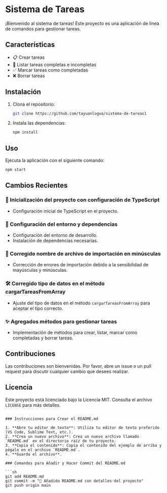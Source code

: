 # Sistema de Tareas

¡Bienvenido al sistema de tareas! Este proyecto es una aplicación de línea de comandos para gestionar tareas.

## Características

- 📋 Crear tareas
- 📅 Listar tareas completas e incompletas
- ✅ Marcar tareas como completadas
- ❌ Borrar tareas

## Instalación

1. Clona el repositorio:
   ```sh
   git clone https://github.com/tayuanlogua/sistema-de-tareas1
   ```
2. Instala las dependencias:
   ```sh
   npm install
   ```

## Uso

Ejecuta la aplicación con el siguiente comando:
```sh
npm start
```

## Cambios Recientes

### 🔧 Inicialización del proyecto con configuración de TypeScript
- Configuración inicial de TypeScript en el proyecto.

### 🚀 Configuración del entorno y dependencias
- Configuración del entorno de desarrollo.
- Instalación de dependencias necesarias.

### 🐛 Corregido nombre de archivo de importación en minúsculas
- Corrección de errores de importación debido a la sensibilidad de mayúsculas y minúsculas.

### 🛠️ Corregido tipo de datos en el método cargarTareasFromArray
- Ajuste del tipo de datos en el método `cargarTareasFromArray` para aceptar el tipo correcto.

### ✨ Agregados métodos para gestionar tareas
- Implementación de métodos para crear, listar, marcar como completadas y borrar tareas.

## Contribuciones

Las contribuciones son bienvenidas. Por favor, abre un issue o un pull request para discutir cualquier cambio que desees realizar.

## Licencia

Este proyecto está licenciado bajo la Licencia MIT. Consulta el archivo `LICENSE` para más detalles.
```

### Instrucciones para Crear el README.md

1. **Abre tu editor de texto**: Utiliza tu editor de texto preferido (VS Code, Sublime Text, etc.).
2. **Crea un nuevo archivo**: Crea un nuevo archivo llamado `README.md` en el directorio raíz de tu proyecto.
3. **Copia el contenido**: Copia el contenido del ejemplo de arriba y pégalo en el archivo `README.md`.
4. **Guarda el archivo**.

### Comandos para Añadir y Hacer Commit del README.md

```sh
git add README.md
git commit -m "📝 Añadido README.md con detalles del proyecto"
git push origin main
```
